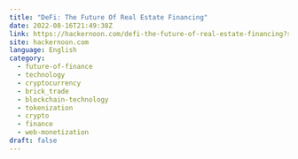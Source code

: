 ```yaml
---
title: "DeFi: The Future Of Real Estate Financing"
date: 2022-08-16T21:49:38Z
link: https://hackernoon.com/defi-the-future-of-real-estate-financing?source=rss&utm_medium=RSS&utm_source=news.12bit.vn
site: hackernoon.com
language: English
category:
  - future-of-finance
  - technology
  - cryptocurrency
  - brick_trade
  - blockchain-technology
  - tokenization
  - crypto
  - finance
  - web-monetization
draft: false
---
```


